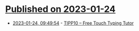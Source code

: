 # [Published on 2023-01-24](index.md)

* [2023-01-24, 09:49:54](https://news.ycombinator.com/item?id=34501655) - [TIPP10 – Free Touch Typing Tutor](https://www.tipp10.com/en/index/)
